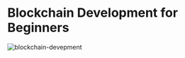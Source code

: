 # Blockchain Development for Beginners
![blockchain-devepment](https://user-images.githubusercontent.com/5083752/47031358-53fa6680-d178-11e8-855f-120f05b45853.png)
